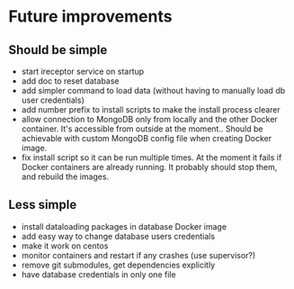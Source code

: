 # Future improvements

## Should be simple
- start ireceptor service on startup
- add doc to reset database
- add simpler command to load data (without having to manually load db user credentials)
- add number prefix to install scripts to make the install process clearer
- allow connection to MongoDB only from locally and the other Docker container. It's accessible from outside at the moment.. Should be achievable with custom MongoDB config file when creating Docker image. 
- fix install script so it can be run multiple times. At the moment it fails if Docker containers are already running. It probably should stop them, and rebuild the images.

## Less simple
- install dataloading packages in database Docker image
- add easy way to change database users credentials
- make it work on centos
- monitor containers and restart if any crashes (use supervisor?)
- remove git submodules, get dependencies explicitly
- have database credentials in only one file



